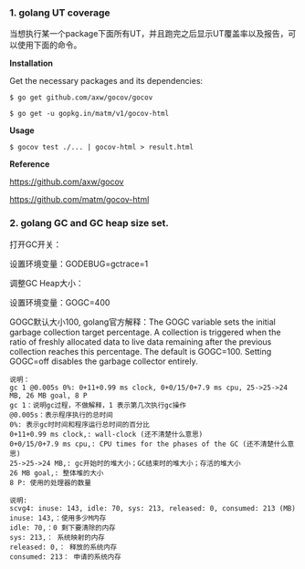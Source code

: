 ### 1. golang UT coverage
当想执行某一个package下面所有UT，并且跑完之后显示UT覆盖率以及报告，可以使用下面的命令。

**Installation**

Get the necessary packages and its dependencies:

`$ go get github.com/axw/gocov/gocov`

`$ go get -u gopkg.in/matm/v1/gocov-html`


**Usage**

`$ gocov test ./... | gocov-html > result.html`

**Reference**

https://github.com/axw/gocov

https://github.com/matm/gocov-html

### 2. golang GC and GC heap size set.
打开GC开关：

设置环境变量：GODEBUG=gctrace=1
    
调整GC Heap大小：

设置环境变量：GOGC=400

GOGC默认大小100, golang官方解释：The GOGC variable sets the initial garbage collection target percentage. A collection is triggered when the ratio of freshly allocated data to live data remaining after the previous collection reaches this percentage. The default is GOGC=100. Setting GOGC=off disables the garbage collector entirely. 
```
说明：
gc 1 @0.005s 0%: 0+11+0.99 ms clock, 0+0/15/0+7.9 ms cpu, 25->25->24 MB, 26 MB goal, 8 P
gc 1：说明gc过程，不做解释，1 表示第几次执行gc操作
@0.005s：表示程序执行的总时间
0%: 表示gc时时间和程序运行总时间的百分比
0+11+0.99 ms clock,: wall-clock (还不清楚什么意思)
0+0/15/0+7.9 ms cpu,: CPU times for the phases of the GC (还不清楚什么意思)
25->25->24 MB,: gc开始时的堆大小；GC结束时的堆大小；存活的堆大小
26 MB goal,: 整体堆的大小
8 P: 使用的处理器的数量

说明:
scvg4: inuse: 143, idle: 70, sys: 213, released: 0, consumed: 213 (MB)
inuse: 143,：使用多少M内存
idle: 70,：0 剩下要清除的内存
sys: 213,： 系统映射的内存
released: 0,： 释放的系统内存
consumed: 213： 申请的系统内存

```

